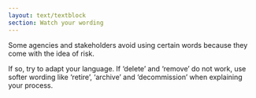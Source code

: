 ```yaml
---
layout: text/textblock
section: Watch your wording
---
```

Some agencies and stakeholders avoid using certain words because they come with the idea of risk.

If so, try to adapt your language. If ‘delete’ and ‘remove’ do not work, use softer wording like ‘retire’, ‘archive’ and ‘decommission’ when explaining your process.
